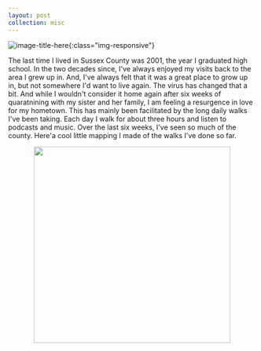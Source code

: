 ```yaml
---
layout: post
collection: misc
---
```

![image-title-here](/photos/MVIMG_20200504_095631.jpg){:class="img-responsive"}

The last time I lived in Sussex County was 2001, the year I graduated high school.  In the two decades since, I've always enjoyed my visits back to the area I grew up in.  And, I've always felt that it was a great place to grow up in, but not somewhere I'd want to live again.  The virus has changed that a bit.  And while I wouldn't consider it home again after six weeks of quaratnining with my sister and her family, I am feeling a resurgence in love for my hometown.  This has mainly been facilitated by the long daily walks I've been taking.  Each day I walk for about three hours and listen to podcasts and music.  Over the last six weeks, I've seen so much of the county.  Here'a cool little mapping I made of the walks I've done so far.

<div style="text-align: center"><img src="https://media.giphy.com/media/VG7zRftUQgHfSHiQ79/giphy.gif" width="400" /></div>

